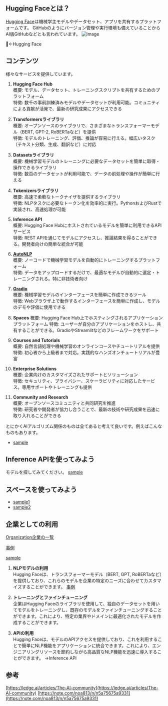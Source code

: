 ## Hugging Faceとは？

[Hugging Face](https://huggingface.co/)は機械学主モデルやデータセット、アプリを共有するプラットフォームです。
GitHubのようにバージョン管理や実行環境も備えていることからAI版GitHubなどとも言われています。
![image](https://github.com/yutowac/study/assets/44987057/1aa2e1e7-aab1-4ffc-8183-5f6425cc5ebc)

🤗←Hugging Face

## コンテンツ
様々なサービスを提供しています。
1. **Hugging Face Hub**  
  概要: モデル、データセット、トレーニングスクリプトを共有するためのプラットフォーム  
  特徴: 数千の事前訓練済みモデルやデータセットが利用可能。コミュニティによる貢献が活発で、最新の研究成果にアクセスできる

3. **Transformersライブラリ**  
  概要: オープンソースのライブラリで、さまざまなトランスフォーマーモデル（BERT, GPT-2, RoBERTaなど）を提供  
  特徴: モデルのトレーニング、評価、推論が容易に行える。幅広いタスク（テキスト分類、生成、翻訳など）に対応

5. **Datasetsライブラリ**  
  概要: 機械学習モデルのトレーニングに必要なデータセットを簡単に取得・操作できるライブラリ  
  特徴: 数百のデータセットが利用可能で、データの前処理や操作が簡単に行える

7. **Tokenizersライブラリ**  
  概要: 高速で柔軟なトークナイザを提供するライブラリ  
  特徴: NLPタスクに必要なトークン化を効率的に実行。PythonおよびRustで実装され、高速処理が可能

9. **Inference API**  
  概要: Hugging Face Hubにホストされているモデルを簡単に利用できるAPIサービス  
  特徴: REST APIを通じてモデルにアクセスし、推論結果を得ることができる。開発者向けの簡単な統合が可能

11. [**AutoNLP**](https://huggingface.co/autotrain)  
  概要: ノーコードで機械学習モデルを自動的にトレーニングするプラットフォーム  
  特徴: データをアップロードするだけで、最適なモデルが自動的に選定・トレーニングされる。特に非技術者向け

13. [**Gradio**](https://www.gradio.app/)  
  概要: 機械学習モデルのインターフェースを簡単に作成できるツール  
  特徴: Webブラウザ上で動作するインターフェースを簡単に作成し、モデルのデモや評価に使用できる

15. **Spaces**
  概要: Hugging Face Hub上でホスティングされるアプリケーションプラットフォーム
  特徴: ユーザーが自分のアプリケーションをホストし、共有することができる。GradioやStreamlitなどのフレームワークをサポート
16. **Courses and Tutorials**  
  概要: 自然言語処理や機械学習のオンラインコースやチュートリアルを提供  
  特徴: 初心者から上級者まで対応。実践的なハンズオンチュートリアルが豊富

18. **Enterprise Solutions**  
  概要: 企業向けのカスタマイズされたサポートとソリューション  
  特徴: セキュリティ、プライバシー、スケーラビリティに対応したサービス。専用サポートやトレーニングも提供

20. **Community and Research**  
  概要: オープンソースコミュニティと共同研究を推進  
  特徴: 研究者や開発者が協力し合うことで、最新の技術や研究成果を迅速に取り入れることができる

とにかくAIアルゴリズム関係のものは全てあると考えて良いです。例えばこんなものもあります。
- [sample](https://huggingface.co/learn/cookbook/index)

## Inference APIを使ってみよう
モデルを探してみてください。
[sample](https://huggingface.co/sd-community/sdxl-flash)

## スペースを使ってみよう

- [sample1](https://huggingface.co/spaces/jbilcke-hf/ai-comic-factory)
- [sample2](https://huggingface.co/spaces/ehristoforu/dalle-3-xl-lora-v2)

## 企業としての利用
[Organization企業の一覧](https://huggingface.co/organizations)

[事例](https://huggingface.co/ByteDance)

[sample](https://x.com/RisingSayak/status/1782597654901330393)

1. **NLPモデルの利用**  
Hugging Faceは、トランスフォーマーモデル（BERT, GPT, RoBERTaなど）を提供しており、これらのモデルを企業の特定のニーズに合わせてカスタマイズすることができます。
[事例](https://dev.classmethod.jp/articles/huggingface-jp-text-classification/)

2. **トレーニングとファインチューニング**  
企業はHugging Faceのライブラリを使用して、独自のデータセットを用いてモデルをトレーニングし、既存のモデルをファインチューニングすることができます。これにより、特定の業界やドメインに最適化されたモデルを作成することができます。

3. **APIの利用**  
Hugging Faceは、モデルのAPIアクセスを提供しており、これを利用することで簡単にNLP機能をアプリケーションに統合できます。これにより、エンジニアリングリソースを節約しながら高品質なNLP機能を迅速に導入することができます。
→Inference API


## 参考
[https://ledge.ai/articles/The-Al-community](https://ledge.ai/articles/The-Al-community)
[https://note.com/noa813/n/n5a75675a9331](https://note.com/noa813/n/n5a75675a9331)
